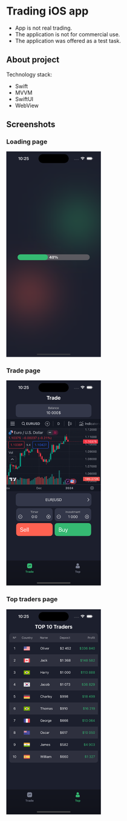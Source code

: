 # Trading iOS app 

- App is not real trading.
- The application is not for commercial use.
- The application was offered as a test task.

## About project

Technology stack:
- Swift
- MVVM
- SwiftUI
- WebView

## Screenshots

### Loading page

<img src="Screenshots/loading.png" alt="drawing" width="250"/>

### Trade page

<img src="Screenshots/trade.png" alt="drawing" width="250"/>

### Top traders page

<img src="Screenshots/top.png" alt="drawing" width="250"/>
